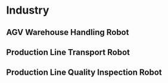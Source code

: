 # Industry  
## AGV Warehouse Handling Robot 
## Production Line Transport Robot  
## Production Line Quality Inspection Robot 